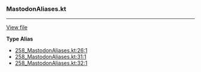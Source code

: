 ### MastodonAliases.kt
---
[View file](../../precision_analyzed/258_MastodonAliases.kt)

**Type Alias**

 - [258_MastodonAliases.kt:26:1](../../precision_analyzed/258_MastodonAliases.kt#L26)
 - [258_MastodonAliases.kt:31:1](../../precision_analyzed/258_MastodonAliases.kt#L31)
 - [258_MastodonAliases.kt:32:1](../../precision_analyzed/258_MastodonAliases.kt#L32)
